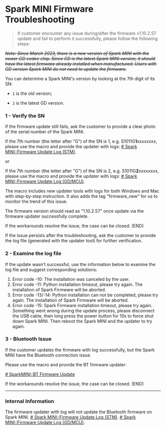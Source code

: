 # Spark MINI Firmware Troubleshooting
> If customer encounter any issue during/after the firmware v1.10.2.57 update and fail to perform it successfully, please follow the following steps:

~~*Note: Since March 2023, there is a new version of Spark MINI with the newer GD codec chip. Since GD is the latest Spark MINI version, it should have the latest firmware already installed when manufactured. Users with GD version Spark MINI do not need to update the firmware.*~~

You can determine a Spark MINI's version by looking at the 7th digit of its SN: 

- `1` is the  old version; 

- `2` is the latest GD version.


### 1 - Verify the SN
If the firmware update still fails, ask the customer to provide a clear photo of the serial number of the Spark MINI.

If the 7th number (the letter after "G") of the SN is 1, e.g. S1011G**1**xxxxxxxx, please use the macro and provide the updater with logs:
<u># Spark MINI::Firmware Update Log (STM)</u>.

or 

If the 7th number (the letter after "G") of the SN is 2, e.g. S1011G**2**xxxxxxxx, please use the macro and provide the updater with logs:
<u># Spark MINI::Firmware Update Log (GD/MCU)</u>.


The macro includes new updater tools with logs for both Windows and Mac with step-by-step instruction. It also adds the tag "firmware_new" for us to monitor the trend of this issue.

The firmware version should read as "1.10.2.57" once update via the firmware updater successfully complete.

If the workarounds resolve the issue, the case can be closed. (END)

If the issue persists after the troubleshooting, ask the customer to provide the log file (generated with the updater tool) for further verification. 


### 2 - Examine the log file
If the update wasn’t successful, use the information below to examine the log file and suggest corresponding solutions:

1.  Error code -10: 
   The installation was canceled by the user.
2.  Error code -11: 
   Python installation timeout, please try again. The installation of Spark Firmware will be aborted.
3.  Error code -13/-14: 
   Python installation can not be completed, please try again. The installation of Spark Firmware will be aborted.
4.  Error code -15: 
   Spark Firmware installation timeout, please try again. Something went wrong during the update process, please disconnect the USB cable, then long press the power button for 10s to force shut down Spark MINI. Then reboot the Spark MINI and the updater to try again.

### 3 - Bluetooth Issue

If the customer updates the firmware with log successfully, but the Spark MINI have the Bluetooth connection issue.

Please use the macro and provide the BT firmware updater:

<u> # SparkMINI::BT Firmware Update</u>

If the workarounds resolve the issue, the case can be closed. (END)

---
### Internal Information

The firmware updater with log will not update the Bluetooth firmware on Spark MINI.
<u># Spark MINI::Firmware Update Log (STM)</u>.
<u># Spark MINI::Firmware Update Log (GD/MCU)</u>.


